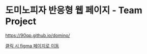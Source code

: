 # 도미노피자 반응형 웹 페이지 - Team Project
https://90qp.github.io/domino/

<a href="https://www.figma.com/file/7fVGSYsoXkk3SIqonz26qj/Team---%EB%B0%98%EC%9D%91%ED%98%95-%EC%9B%B9%ED%8E%98%EC%9D%B4%EC%A7%80?type=design&node-id=0%3A1&mode=design&t=Pi5dTSL2Fj4zZcHU-1">클릭 시 figma 페이지로 이동</a><br>
